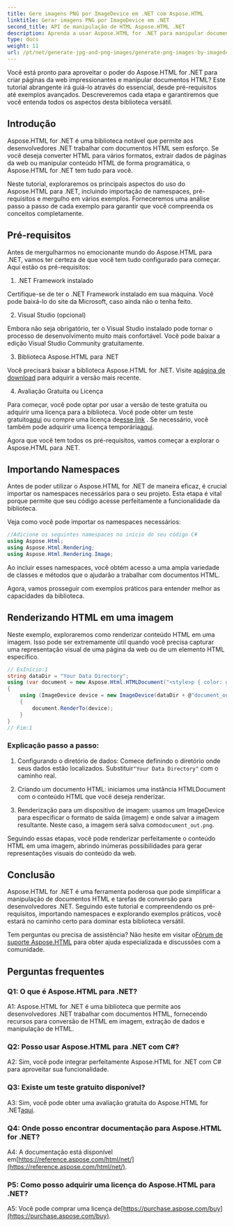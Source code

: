 ```yaml
---
title: Gere imagens PNG por ImageDevice em .NET com Aspose.HTML
linktitle: Gerar imagens PNG por ImageDevice em .NET
second_title: API de manipulação de HTML Aspose.HTML .NET
description: Aprenda a usar Aspose.HTML for .NET para manipular documentos HTML, converter HTML em imagens e muito mais. Tutorial passo a passo com perguntas frequentes.
type: docs
weight: 11
url: /pt/net/generate-jpg-and-png-images/generate-png-images-by-imagedevice/
---
```


Você está pronto para aproveitar o poder do Aspose.HTML for .NET para criar páginas da web impressionantes e manipular documentos HTML? Este tutorial abrangente irá guiá-lo através do essencial, desde pré-requisitos até exemplos avançados. Descreveremos cada etapa e garantiremos que você entenda todos os aspectos desta biblioteca versátil.

## Introdução

Aspose.HTML for .NET é uma biblioteca notável que permite aos desenvolvedores .NET trabalhar com documentos HTML sem esforço. Se você deseja converter HTML para vários formatos, extrair dados de páginas da web ou manipular conteúdo HTML de forma programática, o Aspose.HTML for .NET tem tudo para você.

Neste tutorial, exploraremos os principais aspectos do uso do Aspose.HTML para .NET, incluindo importação de namespaces, pré-requisitos e mergulho em vários exemplos. Forneceremos uma análise passo a passo de cada exemplo para garantir que você compreenda os conceitos completamente.

## Pré-requisitos

Antes de mergulharmos no emocionante mundo do Aspose.HTML para .NET, vamos ter certeza de que você tem tudo configurado para começar. Aqui estão os pré-requisitos:

1. .NET Framework instalado

Certifique-se de ter o .NET Framework instalado em sua máquina. Você pode baixá-lo do site da Microsoft, caso ainda não o tenha feito.

2. Visual Studio (opcional)

Embora não seja obrigatório, ter o Visual Studio instalado pode tornar o processo de desenvolvimento muito mais confortável. Você pode baixar a edição Visual Studio Community gratuitamente.

3. Biblioteca Aspose.HTML para .NET

 Você precisará baixar a biblioteca Aspose.HTML for .NET. Visite a[página de download](https://releases.aspose.com/html/net/) para adquirir a versão mais recente.

4. Avaliação Gratuita ou Licença

 Para começar, você pode optar por usar a versão de teste gratuita ou adquirir uma licença para a biblioteca. Você pode obter um teste gratuito[aqui](https://releases.aspose.com/) ou compre uma licença de[esse link](https://purchase.aspose.com/buy) . Se necessário, você também pode adquirir uma licença temporária[aqui](https://purchase.aspose.com/temporary-license/).

Agora que você tem todos os pré-requisitos, vamos começar a explorar o Aspose.HTML para .NET.

## Importando Namespaces

Antes de poder utilizar o Aspose.HTML for .NET de maneira eficaz, é crucial importar os namespaces necessários para o seu projeto. Esta etapa é vital porque permite que seu código acesse perfeitamente a funcionalidade da biblioteca.

Veja como você pode importar os namespaces necessários:

```csharp
//Adicione os seguintes namespaces no início do seu código C#
using Aspose.Html;
using Aspose.Html.Rendering;
using Aspose.Html.Rendering.Image;
```

Ao incluir esses namespaces, você obtém acesso a uma ampla variedade de classes e métodos que o ajudarão a trabalhar com documentos HTML.

Agora, vamos prosseguir com exemplos práticos para entender melhor as capacidades da biblioteca.

## Renderizando HTML em uma imagem

Neste exemplo, exploraremos como renderizar conteúdo HTML em uma imagem. Isso pode ser extremamente útil quando você precisa capturar uma representação visual de uma página da web ou de um elemento HTML específico.

```csharp
// ExInício:1
string dataDir = "Your Data Directory";
using (var document = new Aspose.Html.HTMLDocument("<style>p { color: green; }</style><p>my first paragraph</p>", @"c:\work\"))
{
    using (ImageDevice device = new ImageDevice(dataDir + @"document_out.png"))
    {
        document.RenderTo(device);
    }
}
// Fim:1
```

### Explicação passo a passo:

1.  Configurando o diretório de dados: Comece definindo o diretório onde seus dados estão localizados. Substituir`"Your Data Directory"` com o caminho real.

2. Criando um documento HTML: iniciamos uma instância HTMLDocument com o conteúdo HTML que você deseja renderizar.

3.  Renderização para um dispositivo de imagem: usamos um ImageDevice para especificar o formato de saída (imagem) e onde salvar a imagem resultante. Neste caso, a imagem será salva como`document_out.png`.

Seguindo essas etapas, você pode renderizar perfeitamente o conteúdo HTML em uma imagem, abrindo inúmeras possibilidades para gerar representações visuais do conteúdo da web.

## Conclusão

Aspose.HTML for .NET é uma ferramenta poderosa que pode simplificar a manipulação de documentos HTML e tarefas de conversão para desenvolvedores .NET. Seguindo este tutorial e compreendendo os pré-requisitos, importando namespaces e explorando exemplos práticos, você estará no caminho certo para dominar esta biblioteca versátil.

 Tem perguntas ou precisa de assistência? Não hesite em visitar o[Fórum de suporte Aspose.HTML](https://forum.aspose.com/) para obter ajuda especializada e discussões com a comunidade.

## Perguntas frequentes

### Q1: O que é Aspose.HTML para .NET?

A1: Aspose.HTML for .NET é uma biblioteca que permite aos desenvolvedores .NET trabalhar com documentos HTML, fornecendo recursos para conversão de HTML em imagem, extração de dados e manipulação de HTML.

### Q2: Posso usar Aspose.HTML para .NET com C#?

A2: Sim, você pode integrar perfeitamente Aspose.HTML for .NET com C# para aproveitar sua funcionalidade.

### Q3: Existe um teste gratuito disponível?

A3: Sim, você pode obter uma avaliação gratuita do Aspose.HTML for .NET[aqui](https://releases.aspose.com/).

### Q4: Onde posso encontrar documentação para Aspose.HTML for .NET?

 A4: A documentação está disponível em[https://reference.aspose.com/html/net/](https://reference.aspose.com/html/net/).

### P5: Como posso adquirir uma licença do Aspose.HTML para .NET?

 A5: Você pode comprar uma licença de[https://purchase.aspose.com/buy](https://purchase.aspose.com/buy).